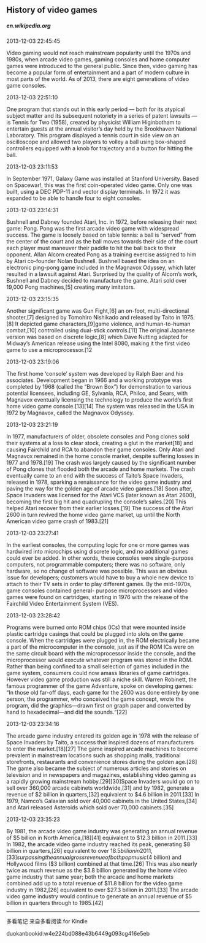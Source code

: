 ## History of video games

##### en.wikipedia.org

  

2013-12-03 22:45:45

Video gaming would not reach mainstream popularity until the 1970s and 1980s,
when arcade video games, gaming consoles and home computer games were
introduced to the general public. Since then, video gaming has become a
popular form of entertainment and a part of modern culture in most parts of
the world. As of 2013, there are eight generations of video game consoles.

  

2013-12-03 22:51:10

One program that stands out in this early period — both for its atypical
subject matter and its subsequent notoriety in a series of patent lawsuits —
is Tennis for Two (1958), created by physicist William Higinbotham to
entertain guests at the annual visitor’s day held by the Brookhaven National
Laboratory. This program displayed a tennis court in side view on an
oscilloscope and allowed two players to volley a ball using box-​shaped
controllers equipped with a knob for trajectory and a button for hitting the
ball.

  

2013-12-03 23:11:53

In September 1971, Galaxy Game was installed at Stanford University. Based on
Spacewar!, this was the first coin-​operated video game. Only one was built,
using a DEC PDP-​11 and vector display terminals. In 1972 it was expanded to
be able to handle four to eight consoles.

  

2013-12-03 23:14:31

Bushnell and Dabney founded Atari, Inc. in 1972, before releasing their next
game: Pong. Pong was the first arcade video game with widespread success. The
game is loosely based on table tennis: a ball is “served” from the center of
the court and as the ball moves towards their side of the court each player
must maneuver their paddle to hit the ball back to their opponent. Allan
Alcorn created Pong as a training exercise assigned to him by Atari co-founder
Nolan Bushnell. Bushnell based the idea on an electronic ping-pong game
included in the Magnavox Odyssey, which later resulted in a lawsuit against
Atari. Surprised by the quality of Alcorn’s work, Bushnell and Dabney decided
to manufacture the game. Atari sold over 19,000 Pong machines,[5] creating
many imitators.

  

2013-12-03 23:15:35

Another significant game was Gun Fight,[6] an on-​foot, multi-​directional
shooter,[7] designed by Tomohiro Nishikado and released by Taito in 1975.[8]
It depicted game characters,[9]game violence, and human-​to-​human combat,[10]
controlled using dual-​stick controls.[11] The original Japanese version was
based on discrete logic,[8] which Dave Nutting adapted for Midway’s American
release using the Intel 8080, making it the first video game to use a
microprocessor.[12

  

2013-12-03 23:19:06

The first home ‘console’ system was developed by Ralph Baer and his
associates. Development began in 1966 and a working prototype was completed by
1968 (called the “Brown Box”) for demonstration to various potential
licensees, including GE, Sylvania, RCA, Philco, and Sears, with Magnavox
eventually licensing the technology to produce the world’s first home video
game console.[13][14] The system was released in the USA in 1972 by Magnavox,
called the Magnavox Odyssey.

  

2013-12-03 23:21:19

In 1977, manufacturers of older, obsolete consoles and Pong clones sold their
systems at a loss to clear stock, creating a glut in the market[18] and
causing Fairchild and RCA to abandon their game consoles. Only Atari and
Magnavox remained in the home console market, despite suffering losses in 1977
and 1978.[19] The crash was largely caused by the significant number of Pong
clones that flooded both the arcade and home markets. The crash eventually
came to an end with the success of Taito’s Space Invaders, released in 1978,
sparking a renaissance for the video game industry and paving the way for the
golden age of arcade video games.[18] Soon after, Space Invaders was licensed
for the Atari VCS (later known as Atari 2600), becoming the first big hit and
quadrupling the console’s sales.[20] This helped Atari recover from their
earlier losses.[19] The success of the Atari 2600 in turn revived the home
video game market, up until the North American video game crash of 1983.[21]

  

2013-12-03 23:27:41

In the earliest consoles, the computing logic for one or more games was
hardwired into microchips using discrete logic, and no additional games could
ever be added. In other words, these consoles were single-purpose computers,
not programmable computers; there was no software, only hardware, so no change
of software was possible. This was an obvious issue for developers; customers
would have to buy a whole new device to attach to their TV sets in order to
play different games. By the mid-1970s, game consoles contained general-
purpose microprocessors and video games were found on cartridges, starting in
1976 with the release of the Fairchild Video Entertainment System (VES).

  

2013-12-03 23:28:42

Programs were burned onto ROM chips (ICs) that were mounted inside plastic
cartridge casings that could be plugged into slots on the game console. When
the cartridges were plugged in, the ROM electrically became a part of the
microcomputer in the console, just as if the ROM ICs were on the same circuit
board with the microprocessor inside the console, and the microprocessor would
execute whatever program was stored in the ROM. Rather than being confined to
a small selection of games included in the game system, consumers could now
amass libraries of game cartridges. However video game production was still a
niche skill. Warren Robinett, the famous programmer of the game Adventure,
spoke on developing games: “In those old far-off days, each game for the 2600
was done entirely by one person, the programmer, who conceived the game
concept, wrote the program, did the graphics—drawn first on graph paper and
converted by hand to hexadecimal—and did the sounds.“[22]

  

2013-12-03 23:34:16

The arcade game industry entered its golden age in 1978 with the release of
Space Invaders by Taito, a success that inspired dozens of manufacturers to
enter the market.[18][27] The game inspired arcade machines to become
prevalent in mainstream locations such as shopping malls, traditional
storefronts, restaurants and convenience stores during the golden age.[28] The
game also became the subject of numerous articles and stories on television
and in newspapers and magazines, establishing video gaming as a rapidly
growing mainstream hobby.[29][30]Space Invaders would go on to sell over
360,000 arcade cabinets worldwide,[31] and by 1982, generate a revenue of $2
billion in quarters,[32] equivalent to $4.6 billion in 2011.[33] In 1979,
Namco’s Galaxian sold over 40,000 cabinets in the United States,[34] and Atari
released Asteroids which sold over 70,000 cabinets.[35]

  

2013-12-03 23:35:23

By 1981, the arcade video game industry was generating an annual revenue of $5
billion in North America,[18][41] equivalent to $12.3 billion in 2011.[33] In
1982, the arcade video game industry reached its peak, generating $8 billion
in quarters,[26] equivalent to over $18.5 billion in 2011,[33] surpassing the
annual gross revenue of both pop music ($4 billion) and Hollywood films ($3
billion) combined at that time.[26] This was also nearly twice as much revenue
as the $3.8 billion generated by the home video game industry that same year;
both the arcade and home markets combined add up to a total revenue of $11.8
billion for the video game industry in 1982,[26] equivalent to over $27.3
billion in 2011.[33] The arcade video game industry would continue to generate
an annual revenue of $5 billion in quarters through to 1985.[42]

* * *

多看笔记 来自多看阅读 for Kindle

duokanbookid:w4e224bd088e43b6449g093cg416e5eb

